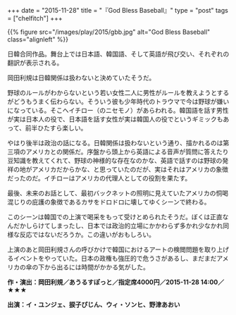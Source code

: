 +++
date = "2015-11-28"
title = "『God Bless Baseball』"
type = "post"
tags = ["chelfitch"]
+++

{{% figure src="/images/play/2015/gbb.jpg" alt="God Bless Baseball" class="alignleft" %}}

日韓合同作品。舞台上では日本語、韓国語、そして英語が飛び交い、それぞれの翻訳が表示される。

岡田利規は日韓関係は扱わないと決めていたそうだ。

野球のルールがわからないという若い女性二人に男性がルールを教えようとするがどうもうまく伝わらない。そういう彼も少年時代のトラウマで今は野球が嫌いになっている。そこへイチロー（のニセモノ）があらわれる。韓国語を話す男性が実は日本人の役で、日本語を話す女性が実は韓国人の役でというギミックもあって、前半ひたすら楽しい。

やはり後半は政治の話になる。日韓関係は扱わないという通り、描かれるのは第三項のアメリカとの関係だ。序盤から頭上から英語による音声が質問に答えたり豆知識を教えてくれて、野球の神様的な存在なのかな、英語で話すのは野球の発祥の地がアメリカだからかな、と思っていたのだが、実はそれはアメリカの象徴だったのだ。イチローはアメリカの代理人としての役割を果たす。

最後、未来のお話として、最初バックネットの照明に見えていたアメリカの恫喝混じりの庇護の象徴であるカサをドロドロに壊してゆくシーンで終わる。

このシーンは韓国での上演で喝采をもって受けとめられたそうだ。ぼくは正直なんだかしらけてしまったし、日本では政治的立場にかかわらず多かれ少なかれ同様な反応ではないだろうか。この違いがおもしろい。

上演のあと岡田利規さんの呼びかけで韓国におけるアートの検閲問題を取り上げるイベントをやっていた。日本の政権も強圧的で危うさがあるし、まだまだアメリカの傘の下から出るには時間がかかる気がした。

**作・演出：岡田利規／あうるすぽっと／指定席4000円／2015-11-28 14:00／★★★**

**出演：イ・ユンジェ、捩子ぴじん、ウィ・ソンヒ、野津あおい**
